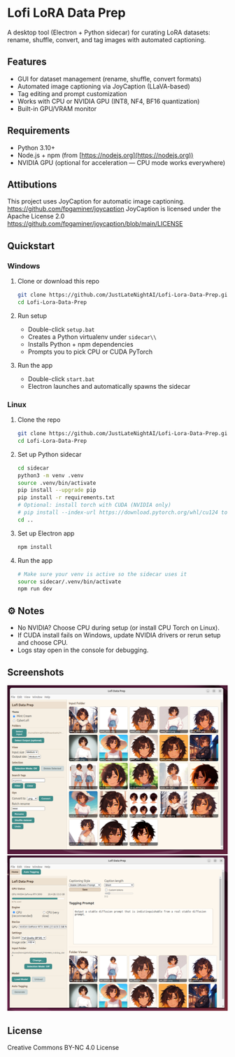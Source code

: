 # Lofi LoRA Data Prep

A desktop tool (Electron + Python sidecar) for curating LoRA datasets: rename, shuffle, convert, and tag images with automated captioning.

## Features

* GUI for dataset management (rename, shuffle, convert formats)
* Automated image captioning via JoyCaption (LLaVA-based)
* Tag editing and prompt customization
* Works with CPU or NVIDIA GPU (INT8, NF4, BF16 quantization)
* Built-in GPU/VRAM monitor

## Requirements

* Python 3.10+
* Node.js + npm (from [https://nodejs.org](https://nodejs.org))
* NVIDIA GPU (optional for acceleration — CPU mode works everywhere)


## Attibutions 
This project uses JoyCaption for automatic image captioning. https://github.com/fpgaminer/joycaption
JoyCaption is licensed under the Apache License 2.0 https://github.com/fpgaminer/joycaption/blob/main/LICENSE

## Quickstart

### Windows

1. Clone or download this repo

   ```bash
   git clone https://github.com/JustLateNightAI/Lofi-Lora-Data-Prep.git
   cd Lofi-Lora-Data-Prep
   ```
2. Run setup

   * Double-click `setup.bat`
   * Creates a Python virtualenv under `sidecar\\`
   * Installs Python + npm dependencies
   * Prompts you to pick CPU or CUDA PyTorch
3. Run the app

   * Double-click `start.bat`
   * Electron launches and automatically spawns the sidecar

### Linux

1. Clone the repo

   ```bash
   git clone https://github.com/JustLateNightAI/Lofi-Lora-Data-Prep.git
   cd Lofi-Lora-Data-Prep
   ```
2. Set up Python sidecar

   ```bash
   cd sidecar
   python3 -m venv .venv
   source .venv/bin/activate
   pip install --upgrade pip
   pip install -r requirements.txt
   # Optional: install torch with CUDA (NVIDIA only)
   # pip install --index-url https://download.pytorch.org/whl/cu124 torch torchvision torchaudio
   cd ..
   ```
3. Set up Electron app

   ```bash
   npm install
   ```
4. Run the app

   ```bash
   # Make sure your venv is active so the sidecar uses it
   source sidecar/.venv/bin/activate
   npm run dev
   ```

## ⚙ Notes

* No NVIDIA? Choose CPU during setup (or install CPU Torch on Linux).
* If CUDA install fails on Windows, update NVIDIA drivers or rerun setup and choose CPU.
* Logs stay open in the console for debugging.

## Screenshots

![Screenshot](readme_imgs/1.png)
![Screenshot](readme_imgs/2.png)

## License

Creative Commons BY-NC 4.0 License

